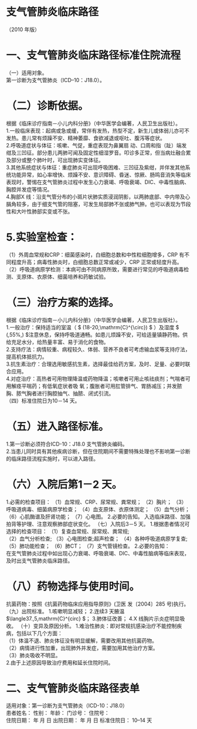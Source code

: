 # 支气管肺炎临床路径  
（2010 年版）  
# 一、支气管肺炎临床路径标准住院流程  
（一）适用对象。  
第一诊断为支气管肺炎（ICD–10：J18.0）。  
# （二）诊断依据。  
根据《临床诊疗指南－小儿内科分册》（中华医学会编著，人民卫生出版社）。  
1.一般临床表现：起病或急或缓，常伴有发热，热型不定，新生儿或体弱儿亦可不发热。患儿常有烦躁不安、精神萎靡、食欲减退或呕吐、腹泻等症状。  
2.呼吸道症状与体征：咳嗽、气促，重症表现为鼻翼扇 动、口周和指（趾）端发绀及三凹征。部分患儿两肺可闻及固定性细湿罗音。叩诊多正常，但当病灶融合累及部分或整个肺叶时，可出现肺实变体征。  
3.其他系统症状与体征：重症肺炎可出现呼吸困难、三凹征及紫绀，并伴发其他系统功能异常，如心率增快、烦躁不安、意识障碍、昏迷、惊厥、肠鸣音消失等临床表现时，警惕在支气管肺炎过程中发生心力衰竭、呼吸衰竭、DIC、中毒性脑病、胸腔并发症等情况。  
4.胸部X 线：沿支气管分布的小斑片状肺实质浸润阴影，以两肺底部、中内带及心膈角较多，由于细支气管的阻塞，可发生局部肺不张或肺气肿。也可以表现为节段性和大叶性肺部实变或不张。  
#   5.实验室检查：  
（1）外周血常规和CRP：细菌感染时，白细胞总数和中性粒细胞增多，CRP 有不同程度升高；病毒性肺炎时，白细胞总数正常或减少，CRP 正常或轻度升高。  
（2）呼吸道病原学检测：本病可由不同病原所致，需要进行常见的呼吸道病毒检测、支原体、衣原体、细菌培养和药敏试验。  
#  （三）治疗方案的选择。  
根据《临床诊疗指南－小儿内科分册》（中华医学会编著，人民卫生出版社）。  
1.一般治疗：保持适当的室温（ $ (18-20\,\mathrm{C}^{\circ}) $ ）及湿度  $ (\,55\%\,) $注意休息，保持呼吸道通畅。如患儿烦躁不安，可给适量镇静药物。供给充足水分，给热量丰富、易于消化的食物。  
2.支持疗法：病情较重、病程较久、体弱、营养不良者可考虑输血浆等支持疗法，提高机体抵抗力。  
3.抗生素治疗：合理选用敏感抗生素，选择最佳给药方案，及时、足量、必要时联合应用。  
4.对症治疗：高热者可用物理降温或药物降温；咳嗽者可用止咳祛痰剂；气喘者可用解痉平喘药；有低氧症状者吸 氧；腹胀者可用肛管排气、胃肠减压；并发脓胸、脓气胸者进行胸腔抽气、抽脓、闭式引流。  
（四）标准住院日为10－14 天。  
#  （五）进入路径标准。  
1.第一诊断必须符合ICD-10：J18.0 支气管肺炎编码。  
2.当患儿同时具有其他疾病诊断，但在住院期间不需要特殊处理也不影响第一诊断的临床路径流程实施时，可以进入路径。  
#  （六）入院后第1－2 天。  
1.必需的检查项目：  （1）血常规、CRP、尿常规、粪常规；  （2）胸片；   （3）呼吸道病毒、细菌病原学检查；  （4）血支原体、衣原体测定；  （5）血气分析；  （6）心肌酶谱及肝肾功能； （7）心电图。   2.必要的告知。   入选临床路径、加强拍背等护理、注意观察肺部症状变化。 （七）入院后3－5 天。   1.根据患者情况可选择的检查项目：  （1）复查血常规、尿常规、粪常规;  
（2）血气分析检查;  （3）心电图检查;超声检查；  （4）各种呼吸道病原学复查; （5）肺功能检查；  （6）肺CT； （7）支气管镜检查。   2.必要的告知：  
在支气管肺炎过程中如出现心力衰竭、呼吸衰竭、DIC、中毒性脑病等临床表现，及时出支气管肺炎临床路径。  
#  （八）药物选择与使用时间。  
抗菌药物：按照《抗菌药物临床应用指导原则》(卫医 发〔2004〕285 号)执行。  
（九）出院标准。   1.咳嗽明显减轻；   2.连续3 天腋温 $\langle37.\,5\,mathrm{C}^{circ} $； 3.肺体征改善；   4.X 线胸片示炎症明显吸收。   （十）变异及原因分析。     1.难治性肺炎：即对常规抗感染治疗不能控制疾病，包括以下几个方面：  
（1）体温不退、肺炎体征没有明显缓解，需要改用其他抗菌药物。  
（2）病情进行性加重，出现肺外并发症，需要加用其他治疗方案。  
（3）肺炎吸收不明显。  
2.由于上述原因导致治疗费用和延长住院时间。  
# 二、支气管肺炎临床路径表单  
适用对象：第一诊断为支气管肺炎（ICD-10：J18.0）  
患者姓名：           性别：     年龄：    门诊号：       住院号：  
住院日期：      年   月   日 出院日期：     年   月   日  标准住院日： 10–14 天  
